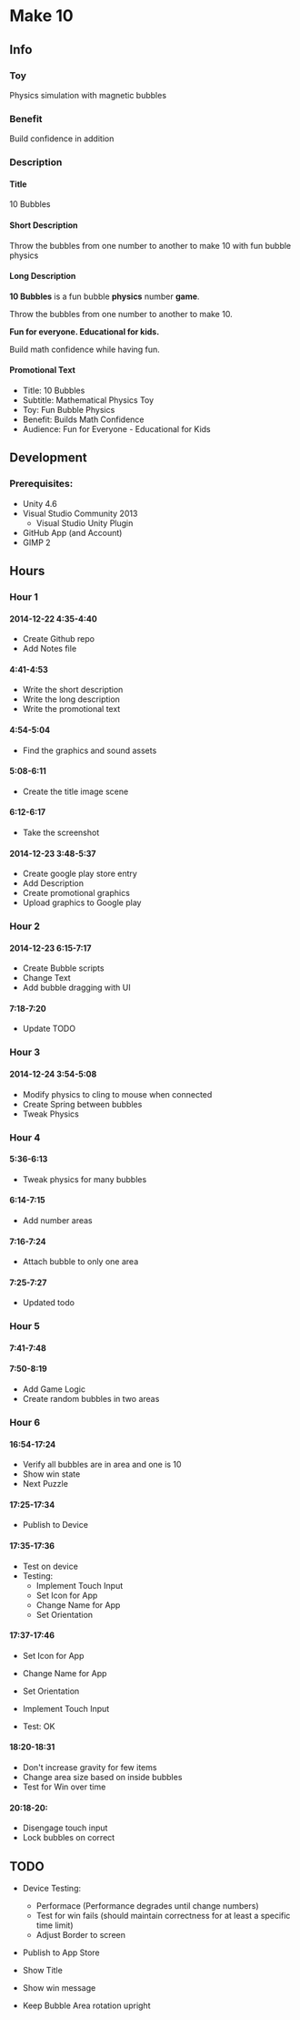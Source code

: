 # Make 10

## Info

### Toy

Physics simulation with magnetic bubbles

### Benefit

Build confidence in addition


### Description

#### Title

10 Bubbles

#### Short Description

Throw the bubbles from one number to another to make 10 with fun bubble physics


#### Long Description

**10 Bubbles** is a fun bubble **physics** number **game**.

Throw the bubbles from one number to another to make 10. 

**Fun for everyone. Educational for kids.** 

Build math confidence while having fun.

#### Promotional Text

- Title: 10 Bubbles
- Subtitle: Mathematical Physics Toy
- Toy: Fun Bubble Physics
- Benefit: Builds Math Confidence
- Audience: Fun for Everyone - Educational for Kids



## Development

### Prerequisites:

- Unity 4.6
- Visual Studio Community 2013
	- Visual Studio Unity Plugin
- GitHub App (and Account)
- GIMP 2

## Hours

### Hour 1

#### 2014-12-22 4:35-4:40

- Create Github repo
- Add Notes file

#### 4:41-4:53

- Write the short description
- Write the long description
- Write the promotional text

#### 4:54-5:04

- Find the graphics and sound assets

#### 5:08-6:11

- Create the title image scene

#### 6:12-6:17

- Take the screenshot

#### 2014-12-23 3:48-5:37

- Create google play store entry
- Add Description
- Create promotional graphics
- Upload graphics to Google play

### Hour 2

#### 2014-12-23 6:15-7:17

- Create Bubble scripts
- Change Text
- Add bubble dragging with UI

#### 7:18-7:20

- Update TODO

### Hour 3

#### 2014-12-24 3:54-5:08

- Modify physics to cling to mouse when connected
- Create Spring between bubbles
- Tweak Physics

### Hour 4

#### 5:36-6:13

- Tweak physics for many bubbles

#### 6:14-7:15

- Add number areas

#### 7:16-7:24

- Attach bubble to only one area

#### 7:25-7:27

- Updated todo

### Hour 5

#### 7:41-7:48
#### 7:50-8:19

- Add Game Logic
- Create random bubbles in two areas

### Hour 6

#### 16:54-17:24

- Verify all bubbles are in area and one is 10
- Show win state
- Next Puzzle

#### 17:25-17:34

- Publish to Device

#### 17:35-17:36

- Test on device
- Testing:
	- Implement Touch Input
	- Set Icon for App
	- Change Name for App
	- Set Orientation

#### 17:37-17:46

- Set Icon for App
- Change Name for App
- Set Orientation

- Implement Touch Input

- Test: OK

#### 18:20-18:31

- Don't increase gravity for few items
- Change area size based on inside bubbles
- Test for Win over time

#### 20:18-20:

- Disengage touch input
- Lock bubbles on correct

## TODO

- Device Testing:
	- Performace (Performance degrades until change numbers)
	- Test for win fails (should maintain correctness for at least a specific time limit)
	- Adjust Border to screen


- Publish to App Store

- Show Title
- Show win message
- Keep Bubble Area rotation upright

